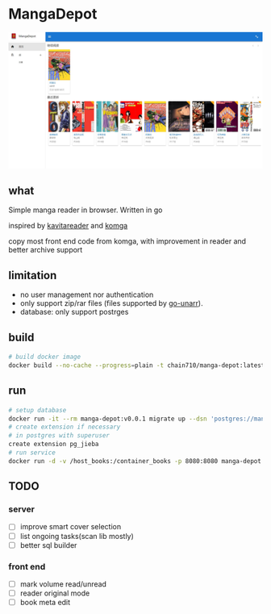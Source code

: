 # MangaDepot

![alt screen](docs/screen.png)

## what

Simple manga reader in browser. Written in go

inspired by [kavitareader](https://www.kavitareader.com/) and [komga](https://komga.org/)

copy most front end code from komga, with improvement in reader and better archive support

## limitation

- no user management nor authentication
- only support zip/rar files (files supported by [go-unarr](https://github.com/gen2brain/go-unarr)).
- database: only support postrges

## build

```bash
# build docker image
docker build --no-cache --progress=plain -t chain710/manga-depot:latest .
```

## run

```bash
# setup database
docker run -it --rm manga-depot:v0.0.1 migrate up --dsn 'postgres://manga:123456@localhost:5432/manga?sslmode=disable'
# create extension if necessary
# in postgres with superuser
create extension pg_jieba
# run service
docker run -d -v /host_books:/container_books -p 8080:8080 manga-depot:v0.0.1 serve --dsn 'postgres://manga:123456@localhost:5432/manga?sslmode=disable'
```

## TODO

### server

- [ ] improve smart cover selection
- [ ] list ongoing tasks(scan lib mostly)
- [ ] better sql builder

### front end

- [ ] mark volume read/unread
- [ ] reader original mode
- [ ] book meta edit
